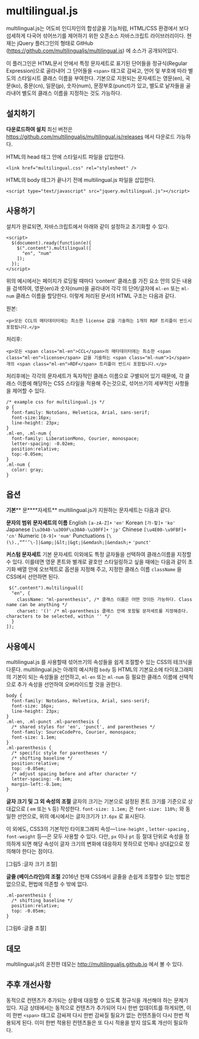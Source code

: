 # **multilingual.js**

multilingual.js는 어도비 인디자인의 합성글꼴 기능처럼, HTML/CSS 환경에서 보다 섬세하게 다국어 섞어쓰기를 제어하기 위한 오픈소스 자바스크립트 라이브러리이다. 현재는 jQuery 플러그인의 형태로 GitHub (https://github.com/multilingualjs/multilingual.js) 에 소스가 공개되어있다. 

이 플러그인은 HTML문서 안에서 특정 문자세트로 표기된 단어들을 정규식(Regular Expression)으로 골라내어 그 단어들을  `<span>` 태그로 감싸고, 언어 및 부호에 따라 별도의 스타일시트 클래스 이름을 부여한다. 기본으로 지원되는 문자세트는 영문(en), 국문(ko), 중문(cn), 일문(jp), 숫자(num), 문장부호(punct)가 있고, 별도로 낱자들을 골라내어 별도의 클래스 이름을 지정하는 것도 가능하다. 


## 설치하기

**다운로드하여 설치**
최신 버전은 https://github.com/multilingualjs/multilingual.js/releases 에서 다운로드 가능하다.

HTML의 head 태그 안에 스타일시트 파일을 삽입한다.

    <link href="multilingual.css" rel="stylesheet" />

HTML의 body 태그가 끝나기 전에 multilingual.js 파일을 삽입한다.

    <script type="text/javascript" src="jquery.multilingual.js"></script>

 

## 사용하기

설치가 완료되면, 자바스크립트에서 아래와 같이 설정하고 초기화할 수 있다.


    <script>
      $(document).ready(function(e){
        $(".content").multilingual([
          "en", "num"
        ]);
      });
    </script>

위의 예시에서는 페이지가 로딩될 때마다 ‘content’ 클래스를 가진 요소 안의 모든 내용을 검색하여, 영문(en)과 숫자(num)을 골라내어 각각 의 단어/글자에 `ml-en` 또는  `ml-num` 클래스 이름을 할당한다. 이렇게 처리된 문서의 HTML 구조는 다음과 같다.

원본:

    <p>모든 CCL의 메타데이터에는 최소한 license 값을 기술하는 1개의 RDF 트리플이 반드시 포함됩니다.</p>

처리후:

    <p>모든 <span class="ml-en">CCL</span>의 메타데이터에는 최소한 <span class="ml-en">license</span> 값을 기술하는 <span class="ml-num">1</span>개의 <span class="ml-en">RDF</span> 트리플이 반드시 포함됩니다.</p>

처리후에는 각각의 문자세트가 독자적인 클래스 이름으로 구별되어 있기 때문에, 각 클래스 이름에 해당하는 CSS 스타일을 적용해 주는것으로, 섞어쓰기의 세부적인 사항들을 제어할 수 있다.


    /* example css for multilingual.js */
    p {
      font-family: NotoSans, Helvetica, Arial, sans-serif;
      font-size:16px;
      line-height: 23px;
    }
    .ml-en, .ml-num {
      font-family: LiberationMono, Courier, monospace;
      letter-spacing: -0.02em;
      position:relative;
      top:-0.05em;
    }
    .ml-num {
      color: gray;
    }



## 옵션

**기본**** 문****자세트**
multilingual.js가 지원하는 문자세트는 다음과 같다.

**문자의 범위**
**문자세트의 이름**
English `[a-zA-Z]+` 
`'en'` 
Korean `[가-힣]+` 
`'ko'` 
Japanese `[\u3040-\u309F\u30A0-\u30FF]+` 
`'jp'` 
Chinese `[\u4E00-\u9FBF]+` 
`'cn'` 
Numeric `[0-9]+` 
`'num'` 
Punctuations `[\(\).,“”‘’\-]|&amp;|&lt;|&gt;|&emdash;|&endash;+` 
`'punct'` 


**커스텀 문자세트**
기본 문자세트 이외에도 특정 글자들을 선택하여 클래스이름을 지정할 수 있다. 이를테면 영문 폰트와 별개로 괄호만 스타일링하고 싶을 때에는 다음과 같이 초기화 배열 안에 오브젝트로 옵션을 지정해 주고, 지정한 클래스 이름 `className` 을 CSS에서 선언하면 된다.


     $(".content").multilingual([
      "en", {
        className: "ml-parenthesis", /* 클래스 이름은 어떤 것이든 가능하다. Class name can be anything */
        charset: '()' /* ml-parenthesis 클래스 안에 포함될 문자세트를 지정해준다. characters to be selected, within '' */
      }
    ]);


## **사용예시**

multilingual.js 를 사용할때 섞어쓰기의 속성들을 쉽게 조절할수 있는 CSS의 테크닉을 다룬다. multilingual.js는 아래의 예시처럼  `body` 등 HTML의 기본요소에 타이포그래피의 기본이 되는 속성들을 선언하고, `ml-en` 또는 `ml-num` 등 필요한 클래스 이름에 선택적으로 추가 속성을 선언하여 오버라이드할 것을 권한다.


    body {
      font-family: NotoSans, Helvetica, Arial, sans-serif;
      font-size: 16px;
      line-height: 23px;
    }
    .ml-en, .ml-punct .ml-parenthesis {
      /* shared styles for 'en', 'punct', and parentheses */
      font-family: SourceCodePro, Courier, monospace;
      font-size: 1.1em;
    }
    .ml-parenthesis {
      /* specific style for parentheses */
      /* shifting baseline */
      position:relative;
      top: -0.05em;
      /* adjust spacing before and after character */
      letter-spacing: -0.1em;
      margin-left:-0.1em;
    }

**글자 크기 및 그 외 속성의 조절**
글자의 크기는 기본으로 설정된 폰트 크기를 기준으로 상대값으로 ( `em`  또는 `%` 등) 작성한다. `font-size: 1.1em;` 은 `font-size: 110%;` 와 동일한 선언으로, 위의 예시에서는 글자크기가 `17.6px` 로 표시된다.

이 외에도, CSS3의 기본적인 타이포그래피 속성—`line-height` , `letter-spacing` , `font-weight` 등—은 모두 사용할 수 있다. 다만,  `px` 이나 `pt` 등 절대 단위로 속성을 정의하게 되면 해당 속성이 글자 크기의 변화에 대응하지 못하므로 언제나 상대값으로 정의해야 한다는 점이다.

[그림5 :글자 크기 조절]

**글줄 (베이스라인)의 조절**
2016년 현재 CSS에서 글줄을 손쉽게 조절할수 있는 방법은 없으므로, 편법에 의존할 수 밖에 없다. 

    .ml-parenthesis {
      /* shifting baseline */
      position:relative;
      top: -0.05em;
    }

[그림6 :글줄 조절]

## **데모**

multilingual.js의 온전한 데모는 http://multilingualjs.github.io 에서 볼 수 있다.


## **추후 개선사항**

동적으로 컨텐츠가 추가되는 상황에 대응할 수 있도록 정규식을 개선해야 하는 문제가 있다. 지금 상태에서는 동적으로 컨텐츠가 추가되어 다시 한번 업데이트를 하게되면, 이미 한번 `<span>` 태그로 감싸져 다시 한번 감싸질 필요가 없는 컨텐츠들이 다시 한번 적용되게 된다. 이미 한번 적용된 컨텐츠들은 또 다시 적용을 받지 않도록 개선이 필요하다.